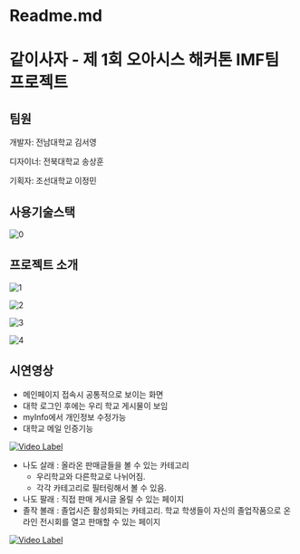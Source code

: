 # Readme.md

# 같이사자 - 제 1회 오아시스 해커톤 IMF팀 프로젝트

## 팀원

개발자: 전남대학교 김서영

디자이너: 전북대학교 송상훈

기획자: 조선대학교 이정민

## 사용기술스택

![0](https://user-images.githubusercontent.com/48192106/104104436-8493c100-52eb-11eb-93eb-90b1f92ce775.png)

## 프로젝트 소개

![1](https://user-images.githubusercontent.com/48192106/104104389-21a22a00-52eb-11eb-83f7-d2cadbc800aa.png)

![2](https://user-images.githubusercontent.com/48192106/104104398-3f6f8f00-52eb-11eb-877f-ab142f7f3949.png)

![3](https://user-images.githubusercontent.com/48192106/104104399-426a7f80-52eb-11eb-9a93-4a7266596b37.png)

![4](https://user-images.githubusercontent.com/48192106/104104405-49918d80-52eb-11eb-9d50-190e35ae98fa.png)

## 시연영상

- 메인페이지 접속시 공통적으로 보이는 화면
- 대학 로그인 후에는 우리 학교 게시물이 보임
- myInfo에서 개인정보 수정가능
- 대학교 메일 인증기능

[![Video Label](https://www.youtube.com/watch?v=wCSVbL8HmIw&feature=youtu.be)](https://www.youtube.com/watch?v=wCSVbL8HmIw&feature=youtu.be)

- 나도 살래 : 올라온 판매글들을 볼 수 있는 카테고리
    - 우리학교와 다른학교로 나뉘어짐.
    - 각각 카테고리로 필터링해서 볼 수 있음.
- 나도 팔래 : 직접 판매 게시글 올릴 수 있는 페이지
- 졸작 볼래 : 졸업시즌 활성화되는 카테고리. 학교 학생들이 자신의 졸업작품으로 온라인 전시회를 열고 판매할 수 있는 페이지

[![Video Label](https://www.youtube.com/watch?v=_2UJzgtpUYM&feature=youtu.be)](https://www.youtube.com/watch?v=_2UJzgtpUYM&feature=youtu.be)